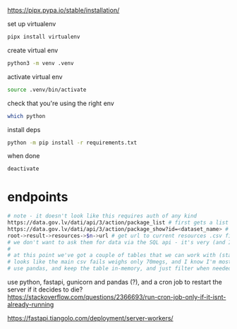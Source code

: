 https://pipx.pypa.io/stable/installation/

set up virtualenv
```bash
pipx install virtualenv
```

create virtual env
```bash
python3 -m venv .venv
```

activate virtual env
```bash
source .venv/bin/activate
```

check that you're using the right env
```bash
which python
```

install deps
```bash
python -m pip install -r requirements.txt
```

when done
```bash
deactivate
```

# endpoints

```bash
# note - it doesn't look like this requires auth of any kind
https://data.gov.lv/dati/api/3/action/package_list # first gets a list of valid packages (probably irrelevant step)
https://data.gov.lv/dati/api/3/action/package_show?id=<dataset_name> # get the current list of valid resources
root->result->resources->$n->url # get url to current resources .csv file and download it
# we don't want to ask them for data via the SQL api - it's very (and I do mean very) slow
#
# at this point we've got a couple of tables that we can work with (starting with the 9 day forecast for inhabitet locations)
# looks like the main csv fails weighs only 70megs, and I know I'm mostly going to read, writing to the db once an hour or so (maybe 30 mins?)
# use pandas, and keep the table in-memory, and just filter when needed
```

use python, fastapi, gunicorn and pandas (?), and a cron job to restart the server if it decides to die?
https://stackoverflow.com/questions/2366693/run-cron-job-only-if-it-isnt-already-running

https://fastapi.tiangolo.com/deployment/server-workers/